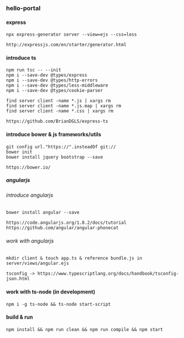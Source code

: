 ### hello-portal
#### express
```
npx express-generator server --view=ejs --css=less

http://expressjs.com/en/starter/generator.html
```

#### introduce ts
```
npm run tsc -- --init
npm i --save-dev @types/express
npm i --save-dev @types/http-errors
npm i --save-dev @types/less-middleware
npm i --save-dev @types/cookie-parser

find server client -name *.js | xargs rm
find server client -name *.js.map | xargs rm
find server client -name *.css | xargs rm

https://github.com/BrianDGLS/express-ts
```

#### introduce bower & js frameworks/utils
```
git config url."https://".insteadOf git://
bower init
bower install jquery bootstrap --save

https://bower.io/
```

##### angularjs
###### introduce angularjs
```
bower install angular --save

https://code.angularjs.org/1.8.2/docs/tutorial
https://github.com/angular/angular-phonecat
```
###### work with angularjs
```
mkdir client & touch app.ts & reference bundle.js in server/views/angular.ejs

tsconfig -> https://www.typescriptlang.org/docs/handbook/tsconfig-json.html
```

#### work with ts-node (in development)
`npm i -g ts-node && ts-node start-script`

#### build & run
`npm install && npm run clean && npm run compile && npm start`
